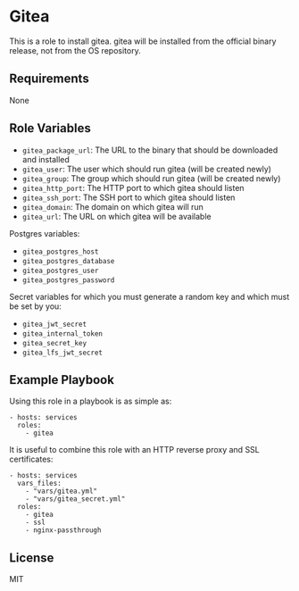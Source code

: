 Gitea
=====

This is a role to install gitea. gitea will be installed
from the official binary release, not from the OS repository.

Requirements
------------

None

Role Variables
--------------

- `gitea_package_url`: The URL to the binary that should be downloaded
  and installed
- `gitea_user`: The user which should run gitea (will be created newly)
- `gitea_group`: The group which should run gitea (will be created newly)
- `gitea_http_port`: The HTTP port to which gitea should listen
- `gitea_ssh_port`: The SSH port to which gitea should listen
- `gitea_domain`: The domain on which gitea will run
- `gitea_url`: The URL on which gitea will be available

Postgres variables:

- `gitea_postgres_host`
- `gitea_postgres_database`
- `gitea_postgres_user`
- `gitea_postgres_password`

Secret variables for which you must generate a random key and which must be
set by you:

- `gitea_jwt_secret`
- `gitea_internal_token`
- `gitea_secret_key`
- `gitea_lfs_jwt_secret`

Example Playbook
----------------

Using this role in a playbook is as simple as:

    - hosts: services
      roles:
        - gitea

It is useful to combine this role with an HTTP reverse proxy and SSL
certificates:

    - hosts: services
      vars_files:
        - "vars/gitea.yml"
        - "vars/gitea_secret.yml"
      roles:
        - gitea
        - ssl
        - nginx-passthrough

License
-------

MIT

